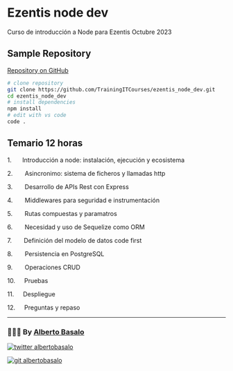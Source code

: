 # Ezentis node dev

Curso de introducción a Node para Ezentis Octubre 2023

## Sample Repository

[Repository on GitHub](https://github.com/TrainingITCourses/ezentis_node_dev)

```bash
# clone repository
git clone https://github.com/TrainingITCourses/ezentis_node_dev.git
cd ezentis_node_dev
# install dependencies
npm install
# edit with vs code
code .
```

## Temario 12 horas

1.    Introducción a node: instalación, ejecución  y ecosistema

2.    Asincronimo: sistema de ficheros y llamadas http

3.    Desarrollo de APIs Rest con Express

4.    Middlewares para seguridad e instrumentación

5.    Rutas compuestas y paramatros

6.    Necesidad y uso de Sequelize como ORM

7.    Definición del modelo de datos code first

8.    Persistencia en PostgreSQL

9.    Operaciones CRUD 

10.   Pruebas 

11.   Despliegue

12.   Preguntas y repaso

---

<footer>
  <h3>🧑🏼‍💻 By <a href="https://albertobasalo.dev" target="blank">Alberto Basalo</a> </h3>
  <p>
    <a href="https://twitter.com/albertobasalo" target="blank">
      <img src="https://img.shields.io/twitter/follow/albertobasalo?logo=twitter&style=for-the-badge" alt="twitter albertobasalo" />
    </a>
  </p>
  <p>
    <a href="https://github.com/albertobasalo" target="blank">
      <img 
        src="https://img.shields.io/github/followers/albertobasalo?logo=github&label=profile albertobasalo&style=for-the-badge" alt="git albertobasalo" />
    </a>
  </p>
</footer>
